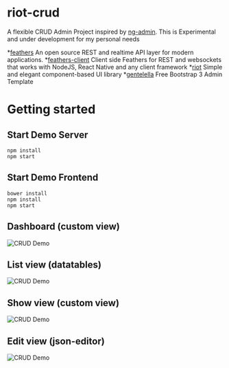 # riot-crud
A flexible CRUD Admin Project inspired by [ng-admin](https://github.com/marmelab/ng-admin).
This is Experimental and under development for my personal needs

*[feathers](https://github.com/feathersjs/feathers) An open source REST and realtime API layer for modern applications.
*[feathers-client](https://github.com/feathersjs/feathers-client) Client side Feathers for REST and websockets that works with NodeJS, React Native and any client framework
*[riot](https://github.com/riot/riot) Simple and elegant component-based UI library
*[gentelella](https://github.com/puikinsh/gentelella) Free Bootstrap 3 Admin Template


# Getting started

## Start Demo Server
```
npm install
npm start
```

## Start Demo Frontend
```
bower install
npm install 
npm start
```
## Dashboard (custom view)
![CRUD Demo](https://github.com/sajov/riot-crud/blob/develop/docs/crud1.png "Dashboard")
## List view (datatables)
![CRUD Demo](https://github.com/sajov/riot-crud/blob/develop/docs/crud2.png "List view Datatables")
## Show view (custom view)
![CRUD Demo](https://github.com/sajov/riot-crud/blob/develop/docs/crud3.png "Show view")
## Edit view (json-editor)
![CRUD Demo](https://github.com/sajov/riot-crud/blob/develop/docs/crud4.png "Edit view JSON-Editor")
